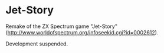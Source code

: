 # Jet-Story
Remake of the ZX Spectrum game "Jet-Story" (http://www.worldofspectrum.org/infoseekid.cgi?id=0002612).

Development suspended.
